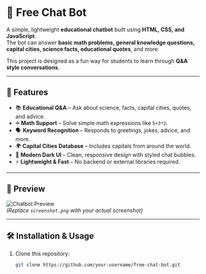 # 🧠 Free Chat Bot

A simple, lightweight **educational chatbot** built using **HTML, CSS, and JavaScript**.  
The bot can answer **basic math problems, general knowledge questions, capital cities, science facts, educational quotes**, and more.  

This project is designed as a fun way for students to learn through **Q&A style conversations**.

---

## 🚀 Features
- 📚 **Educational Q&A** – Ask about science, facts, capital cities, quotes, and advice.  
- ➗ **Math Support** – Solve simple math expressions like `5+3*2`.  
- 🗣️ **Keyword Recognition** – Responds to greetings, jokes, advice, and more.  
- 🌍 **Capital Cities Database** – Includes capitals from around the world.  
- 🎨 **Modern Dark UI** – Clean, responsive design with styled chat bubbles.  
- ⚡ **Lightweight & Fast** – No backend or external libraries required.  

---

## 📸 Preview
![Chatbot Preview](screenshot.png)  
*(Replace `screenshot.png` with your actual screenshot)*

---

## 🛠️ Installation & Usage
1. Clone this repository:
   ```bash
   git clone https://github.com/your-username/free-chat-bot.git
